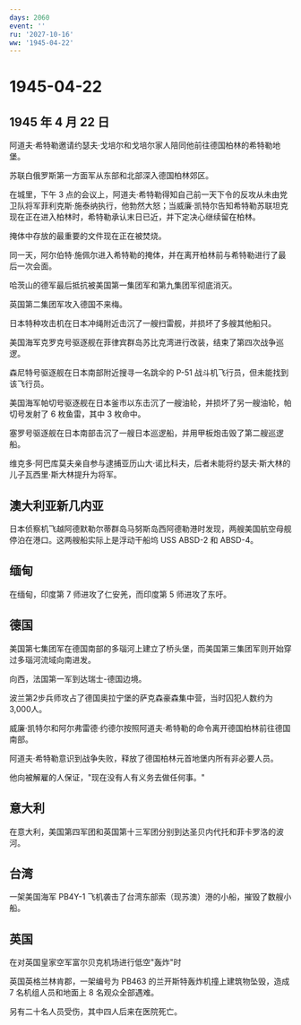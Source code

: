 ```yaml
---
days: 2060
event: ''
ru: '2027-10-16'
ww: '1945-04-22'
---
```


# 1945-04-22

## 1945 年 4 月 22 日

阿道夫·希特勒邀请约瑟夫·戈培尔和戈培尔家人陪同他前往德国柏林的希特勒地堡。

苏联白俄罗斯第一方面军从东部和北部深入德国柏林郊区。

在城里，下午 3
点的会议上，阿道夫·希特勒得知自己前一天下令的反攻从未由党卫队将军菲利克斯·施泰纳执行，他勃然大怒；当威廉·凯特尔告知希特勒苏联坦克现在正在进入柏林时，希特勒承认末日已近，并下定决心继续留在柏林。

掩体中存放的最重要的文件现在正在被焚烧。

同一天，阿尔伯特·施佩尔进入希特勒的掩体，并在离开柏林前与希特勒进行了最后一次会面。

哈茨山的德军最后抵抗被美国第一集团军和第九集团军彻底消灭。

英国第二集团军攻入德国不来梅。

日本特种攻击机在日本冲绳附近击沉了一艘扫雷舰，并损坏了多艘其他船只。

美国海军克罗克号驱逐舰在菲律宾群岛苏比克湾进行改装，结束了第四次战争巡逻。

森尼特号驱逐舰在日本南部附近搜寻一名跳伞的 P-51
战斗机飞行员，但未能找到该飞行员。

美国海军帕切号驱逐舰在日本釜市以东击沉了一艘油轮，并损坏了另一艘油轮，帕切号发射了
6 枚鱼雷，其中 3 枚命中。

塞罗号驱逐舰在日本南部击沉了一艘日本巡逻船，并用甲板炮击毁了第二艘巡逻船。

维克多·阿巴库莫夫亲自参与逮捕亚历山大·诺比科夫，后者未能将约瑟夫·斯大林的儿子瓦西里·斯大林提升为将军。

## 澳大利亚新几内亚

日本侦察机飞越阿德默勒尔蒂群岛马努斯岛西阿德勒港时发现，两艘美国航空母舰停泊在港口。这两艘船实际上是浮动干船坞
USS ABSD-2 和 ABSD-4。

## 缅甸

在缅甸，印度第 7 师进攻了仁安羌，而印度第 5 师进攻了东吁。

## 德国

美国第七集团军在德国南部的多瑙河上建立了桥头堡，而美国第三集团军则开始穿过多瑙河流域向南进发。

向西，法国第一军到达瑞士-德国边境。

波兰第2步兵师攻占了德国奥拉宁堡的萨克森豪森集中营，当时囚犯人数约为3,000人。

威廉·凯特尔和阿尔弗雷德·约德尔按照阿道夫·希特勒的命令离开德国柏林前往德国南部。

阿道夫·希特勒意识到战争失败，释放了德国柏林元首地堡内所有非必要人员。

他向被解雇的人保证，"现在没有人有义务去做任何事。"

## 意大利

在意大利，美国第四军团和英国第十三军团分别到达圣贝内代托和菲卡罗洛的波河。

## 台湾

一架美国海军 PB4Y-1
飞机袭击了台湾东部索（现苏澳）港的小船，摧毁了数艘小船。

## 英国

在对英国皇家空军富尔贝克机场进行低空"轰炸"时

英国英格兰林肯郡，一架编号为 PB463 的兰开斯特轰炸机撞上建筑物坠毁，造成
7 名机组人员和地面上 8 名观众全部遇难。

另有二十名人员受伤，其中四人后来在医院死亡。